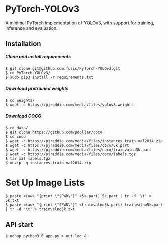 # PyTorch-YOLOv3
A minimal PyTorch implementation of YOLOv3, with support for training, inference and evaluation.

## Installation
##### Clone and install requirements
    $ git clone git@github.com:fusic/PyTorch-YOLOv3.git
    $ cd PyTorch-YOLOv3/
    $ sudo pip3 install -r requirements.txt

##### Download pretrained weights
    $ cd weights/
    $ wget -c https://pjreddie.com/media/files/yolov3.weights

##### Download COCO
    $ cd data/
    $ git clone https://github.com/pdollar/coco
    $ cd coco
    $ wget -c https://pjreddie.com/media/files/instances_train-val2014.zip
    $ wget -c https://pjreddie.com/media/files/coco/5k.part
    $ wget -c https://pjreddie.com/media/files/coco/trainvalno5k.part
    $ wget -c https://pjreddie.com/media/files/coco/labels.tgz
    $ tar xzf labels.tgz
    $ unzip -q instances_train-val2014.zip

# Set Up Image Lists
    $ paste <(awk "{print \"$PWD\"}" <5k.part) 5k.part | tr -d '\t' > 5k.txt
    $ paste <(awk "{print \"$PWD\"}" <trainvalno5k.part) trainvalno5k.part | tr -d '\t' > trainvalno5k.txt    

## API start
    $ nohup python3.6 app.py > out.log &
